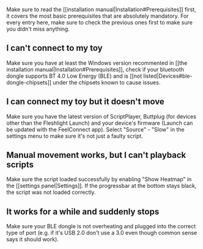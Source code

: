 Make sure to read the [[installation manual|Installation#Prerequisites]] first, it covers the most basic prerequisites that are absolutely mandatory. For every entry here, make sure to check the previous ones first to make sure you didn't miss anything.

## I can't connect to my toy
Make sure you have at least the Windows version recommented in [[the installation manual|Installation#Prerequisites]], check if your bluetooth dongle supports BT 4.0 Low Energy (BLE) and is [[not listed|Devices#ble-dongle-chipsets]] under the chipsets known to cause issues.

## I can connect my toy but it doesn't move
Make sure you have the latest version of ScriptPlayer, Buttplug (for devices other than the Fleshlight Launch) and your device's firmware (Launch can be updated with the FeelConnect app). Select "Source" - "Slow" in the settings menu to make sure it's not just a faulty script.

## Manual movement works, but I can't playback scripts
Make sure the script loaded successfully by enabling "Show Heatmap" in the [[settings panel|Settings]]. If the progressbar at the bottom stays black, the script was not loaded correctly.

## It works for a while and suddenly stops
Make sure your BLE dongle is not overheating and plugged into the correct type of port (e.g. if it's USB 2.0 don't use a 3.0 even though common sense says it should work).